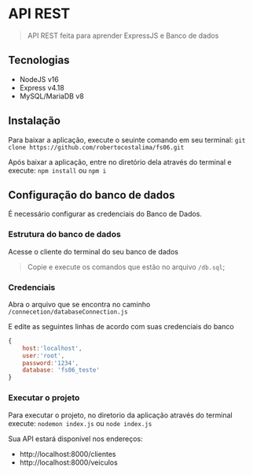 # API REST
> API REST feita para aprender ExpressJS e Banco de dados

## Tecnologias
- NodeJS v16
- Express v4.18
- MySQL/MariaDB v8

## Instalação
Para baixar a aplicação, execute o seuinte comando em seu terminal:
`git clone https://github.com/robertocostalima/fs06.git`

Após baixar a aplicação, entre no diretório dela através do terminal e execute:
`npm install` ou `npm i`

## Configuração do banco de dados
É necessário configurar as credenciais do Banco de Dados.

### Estrutura do banco de dados
Acesse o cliente do terminal do seu banco de dados

> Copie e execute os comandos que estão no arquivo `/db.sql`;

### Credenciais
Abra o arquivo que se encontra no caminho
`/connecetion/databaseConnection.js`

E edite as seguintes linhas de acordo com suas credenciais do banco

```js
{
    host:'localhost',
    user:'root',
    password:'1234',
    database: 'fs06_teste'
}
```

### Executar o projeto
Para executar o projeto, no diretorio da aplicação através do terminal execute:
`nodemon index.js` ou `node index.js`

Sua API estará disponível nos endereços:
- http://localhost:8000/clientes
- http://localhost:8000/veiculos
